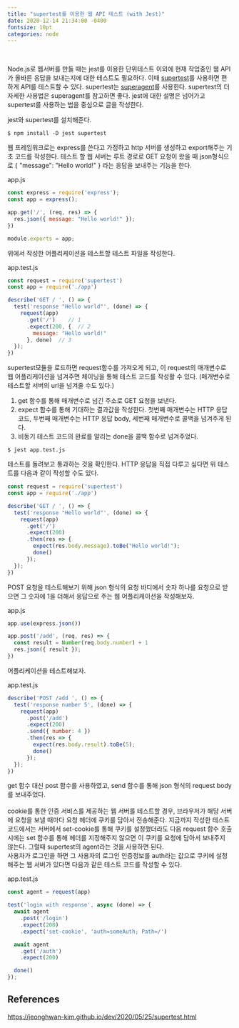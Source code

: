 ```yaml
---
title: "supertest를 이용한 웹 API 테스트 (with Jest)"
date: 2020-12-14 21:34:00 -0400
fontsize: 10pt
categories: node
---
```


<br>

Node.js로 웹서버를 만들 때는 jest를 이용한 단위테스트 이외에 현재 작업중인 웹 API가 올바른 응답을 보내는지에 대한 테스트도 필요하다. 이때 [supertest](https://www.npmjs.com/package/supertest)를 사용하면 편하게 API를 테스트할 수 있다. supertest는 [superagent](https://visionmedia.github.io/superagent/)를 사용한다. supertest의 더 자세한 사용법은 superagent를 참고하면 좋다. jest에 대한 설명은 넘어가고 supertest를 사용하는 법을 중심으로 글을 작성한다.

jest와 supertest를 설치해준다.

~~~
$ npm install -D jest supertest
~~~

웹 프레임워크로는 express를 쓴다고 가정하고 http 서버를 생성하고 export해주는 기초 코드를 작성한다. 테스트 할 웹 서버는 루트 경로로 GET 요청이 왔을 때 json형식으로 { "message": "Hello world!" } 라는 응답을 보내주는 기능을 한다.  

app.js
~~~javascript
const express = require('express');
const app = express();

app.get('/', (req, res) => {
  res.json({ message: "Hello world!" });
})

module.exports = app;
~~~

위에서 작성한 어플리케이션을 테스트할 테스트 파일을 작성한다.  

app.test.js
~~~javascript
const request = require('supertest')
const app = require('./app')

describe('GET / ', () => {
  test('response "Hello world"', (done) => {
    request(app)
      .get('/')    // 1
      .expect(200, {  // 2
        message: "Hello world!"
      }, done)  // 3
  });
})
~~~

supertest모듈을 로드하면 request함수를 가져오게 되고, 이 request의 매개변수로 웹 어플리케이션을 넘겨주면 체이닝을 통해 테스트 코드를 작성활 수 있다. (매개변수로 테스트할 서버의 url을 넘겨줄 수도 있다.)  

1. get 함수를 통해 매개변수로 넘긴 주소로 GET 요청을 보낸다.  
1. expect 함수를 통해 기대하는 결과값을 작성한다. 첫번째 매개변수는 HTTP 응답 코드, 두번째 매개변수는 HTTP 응답 body, 세번째 매개변수로 콜백을 넘겨주게 된다.  
1. 비동기 테스트 코드의 완료를 알리는 done을 콜백 함수로 넘겨주었다.  

~~~
$ jest app.test.js
~~~

테스트를 돌려보고 통과하는 것을 확인한다. HTTP 응답을 직접 다루고 싶다면 위 테스트를 다음과 같이 작성할 수도 있다.  

~~~javascript
const request = require('supertest')
const app = require('./app')

describe('GET / ', () => {
  test('response "Hello world"', (done) => {
    request(app)
      .get('/')
      .expect(200)
      .then(res => {
        expect(res.body.message).toBe("Hello world!");
        done()
      });
  });
})
~~~

POST 요청을 테스트해보기 위해 json 형식의 요청 바디에서 숫자 하나를 요청으로 받으면 그 숫자에 1을 더해서 응답으로 주는 웹 어플리케이션을 작성해보자.  

app.js
~~~javascript
app.use(express.json())

app.post('/add', (req, res) => {
  const result = Number(req.body.number) + 1
  res.json({ result });
})
~~~

어플리케이션을 테스트해보자.  

app.test.js
~~~javascript
describe('POST /add ', () => {
  test('response number 5', (done) => {
    request(app)
      .post('/add')
      .expect(200)
      .send({ number: 4 })
      .then(res => {
        expect(res.body.result).toBe(5);
        done()
      });
  });
})
~~~

get 함수 대신 post 함수를 사용하였고, send 함수를 통해 json 형식의 request body를 보내주었다.  
<br>
cookie를 통한 인증 서비스를 제공하는 웹 서버를 테스트할 경우, 브라우저가 해당 서버에 요청을 보낼 때마다 요청 헤더에 쿠키를 담아서 전송해준다. 지금까지 작성한 테스트 코드에서는 서버에서 set-cookie를 통해 쿠키를 설정했더라도 다음 request 함수 호출 시에는 set 함수를 통해 헤더를 지정해주지 않으면 이 쿠키를 요청에 담아서 보내주지 않는다. 그럴때 supertest의 agent라는 것을 사용하면 된다.
<br>
사용자가 로그인을 하면 그 사용자의 로그인 인증정보를 auth라는 값으로 쿠키에 설정해주는 웹 서버가 있다면 다음과 같은 테스트 코드를 작성할 수 있다.

app.test.js
~~~javascript
const agent = request(app)

test('login with response', async (done) => {
  await agent
    .post('/login')
    .expect(200)
    .expect('set-cookie', 'auth=someAuth; Path=/')

  await agent
    .get('/auth')
    .expect(200)

  done()
});
~~~

## References

<https://jeonghwan-kim.github.io/dev/2020/05/25/supertest.html>
